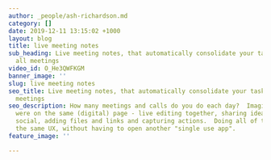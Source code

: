 ```yaml
---
author: _people/ash-richardson.md
category: []
date: 2019-12-11 13:15:02 +1000
layout: blog
title: live meeting notes
sub_heading: Live meeting notes, that automatically consolidate your tasks across
  all meetings
video_id: O_He3QWFKGM
banner_image: ''
slug: live meeting notes
seo_title: Live meeting notes, that automatically consolidate your tasks across all
  meetings
seo_description: How many meetings and calls do you do each day?  Imagine if all participants
  were on the same (digital) page - live editing together, sharing ideas within structured
  social, adding files and links and capturing actions.  Doing all of this within
  the same UX, without having to open another "single use app".
feature_image: ''

---
```

